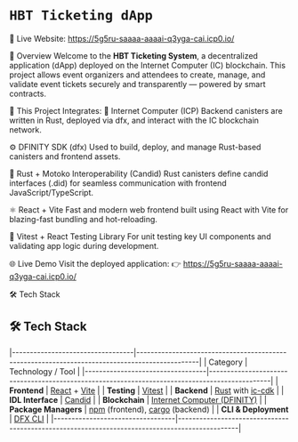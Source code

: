 # `HBT Ticketing dApp`

🔗 Live Website: https://5g5ru-saaaa-aaaai-q3yga-cai.icp0.io/

📌 Overview
Welcome to the **HBT Ticketing System**, a decentralized application (dApp) deployed on the Internet Computer (IC) blockchain. This project allows event organizers and attendees to create, manage, and validate event tickets securely and transparently — powered by smart contracts.

🔗 This Project Integrates:
🎯 Internet Computer (ICP)
Backend canisters are written in Rust, deployed via dfx, and interact with the IC blockchain network.

⚙️ DFINITY SDK (dfx)
Used to build, deploy, and manage Rust-based canisters and frontend assets.

🦀 Rust + Motoko Interoperability (Candid)
Rust canisters define candid interfaces (.did) for seamless communication with frontend JavaScript/TypeScript.

⚛️ React + Vite
Fast and modern web frontend built using React with Vite for blazing-fast bundling and hot-reloading.

🧪 Vitest + React Testing Library
For unit testing key UI components and validating app logic during development.

🌐 Live Demo
Visit the deployed application: 👉 https://5g5ru-saaaa-aaaai-q3yga-cai.icp0.io/

🛠 Tech Stack

## 🛠 Tech Stack
|----------------------------------|-----------------------------------------------------------------------------------------------| 
| Category                         | Technology / Tool                                                                             |
|----------------------------------|-----------------------------------------------------------------------------------------------|
| **Frontend**                     | [React](https://reactjs.org/) + [Vite](https://vitejs.dev/)                                   |
| **Testing**                      | [Vitest](https://vitest.dev/)                                                                 |
| **Backend**                      | [Rust](https://www.rust-lang.org/) with [ic-cdk](https://docs.rs/ic-cdk)                      |
| **IDL Interface**                | [Candid](https://internetcomputer.org/docs/current/developer-docs/backend/candid/)            |
| **Blockchain**                   | [Internet Computer (DFINITY)](https://internetcomputer.org/)                                  |
| **Package Managers**             | [npm](https://www.npmjs.com/) (frontend), [cargo](https://doc.rust-lang.org/cargo/) (backend) |
| **CLI & Deployment**             | [DFX CLI](https://internetcomputer.org/docs/current/developer-docs/setup/dfx-cli/)            |
|----------------------------------|-----------------------------------------------------------------------------------------------| 
